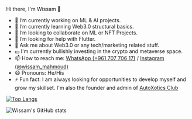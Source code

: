 Hi there, I'm Wissam 👋

- 🔭 I’m currently working on ML & AI projects.
- 🌱 I’m currently learning Web3.0 structural basics.
- 👯 I’m looking to collaborate on ML or NFT Projects.
- 🤔 I’m looking for help with Flutter.
- 💬 Ask me about Web3.0 or any tech/marketing related stuff.
- 💵 I'm currently bullishly investing in the crypto and metaverse space.
- 📫 How to reach me: [WhatsApp (+961 707 706 17)](https://wa.me/96170770617) /  [Instagram (@wissam_mahmoud)](https://www.instagram.com/wissam_mahmoud/?utm_medium=copy_link) 
- 😄 Pronouns: He/His
- ⚡ Fun fact: I am always looking for opportunities to develop myself and grow my skillset. I'm also the founder and admin of	[AutoXotics Club](https://www.instagram.com/autoxotics/?utm_medium=copy_link)

[![Top Langs](https://github-readme-stats.vercel.app/api/top-langs/?username=wissammahmoud)](https://github.com/wissammahmoud/github-readme-stats)

![Wissam's GitHub stats](https://github-readme-stats.vercel.app/api?username=wissammahmoud&theme=midnight-purple&show_icons=true)
